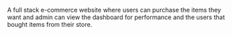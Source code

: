 A full stack e-commerce website where users can purchase the items they want and admin can view the dashboard for performance and the users that bought items from their store.
